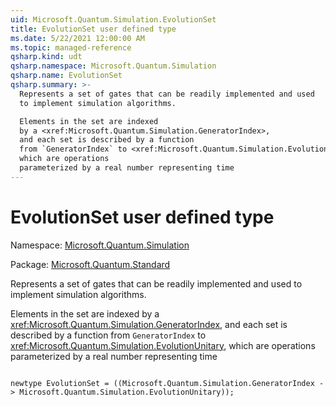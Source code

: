 ```yaml
---
uid: Microsoft.Quantum.Simulation.EvolutionSet
title: EvolutionSet user defined type
ms.date: 5/22/2021 12:00:00 AM
ms.topic: managed-reference
qsharp.kind: udt
qsharp.namespace: Microsoft.Quantum.Simulation
qsharp.name: EvolutionSet
qsharp.summary: >-
  Represents a set of gates that can be readily implemented and used
  to implement simulation algorithms.

  Elements in the set are indexed
  by a <xref:Microsoft.Quantum.Simulation.GeneratorIndex>,
  and each set is described by a function
  from `GeneratorIndex` to <xref:Microsoft.Quantum.Simulation.EvolutionUnitary>,
  which are operations
  parameterized by a real number representing time
---
```


# EvolutionSet user defined type

Namespace: [Microsoft.Quantum.Simulation](xref:Microsoft.Quantum.Simulation)

Package: [Microsoft.Quantum.Standard](https://nuget.org/packages/Microsoft.Quantum.Standard)


Represents a set of gates that can be readily implemented and usedto implement simulation algorithms.Elements in the set are indexedby a <xref:Microsoft.Quantum.Simulation.GeneratorIndex>,and each set is described by a functionfrom `GeneratorIndex` to <xref:Microsoft.Quantum.Simulation.EvolutionUnitary>,which are operationsparameterized by a real number representing time

```qsharp

newtype EvolutionSet = ((Microsoft.Quantum.Simulation.GeneratorIndex -> Microsoft.Quantum.Simulation.EvolutionUnitary));
```

